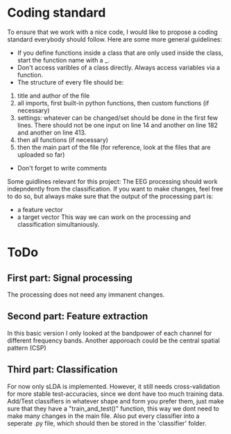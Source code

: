 # Coding standard
To ensure that we work with a nice code, I would like to propose a coding standard everybody should follow.
Here are some more general guidelines:
- If you define functions inside a class that are only used inside the class, start the function name with a _.
- Don't access varibles of a class directly. Always access variables via a function.
- The structure of every file should be:
1) title and author of the file
2) all imports, first built-in python functions, then custom functions (if necessary)
3) settings: whatever can be changed/set should be done in the first few lines. There should not be one input on line 14 and another on line 182 and another on line 413.
4) then all functions (if necessary)
5) then the main part of the file
(for reference, look at the files that are uploaded so far)
- Don't forget to write comments

Some guidlines relevant for this project:
The EEG processing should work indepndently from the classification. If you want to make changes, feel free to do so, but always make sure that the output of the processing part is:
- a feature vector
- a target vector
This way we can work on the processing and classification simultaniously.

# ToDo
## First part: Signal processing
The processing does not need any immanent changes.

## Second part: Feature extraction
In this basic version I only looked at the bandpower of each channel for different frequency bands. Another apporoach could be the central spatial pattern (CSP)

## Third part: Classification
For now only sLDA is implemented. However, it still needs cross-validation for more stable test-accuracies, since we dont have too much training data.
Add/Test classifiers in whatever shape and form you prefer them, just make sure that they have a "train_and_test()" function, this way we dont need to make many changes in the main file.
Also put every classifier into a seperate .py file, which should then be stored in the 'classifier' folder.
